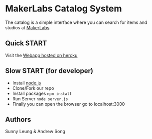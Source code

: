 # MakerLabs Catalog System
The catalog is a simple interface where you can search for items and studios at [MakerLabs](http://www.makerlabs.com)

## Quick START
Visit the [Webapp hosted on heroku](https://catalog-makerlabs.herokuapp.com/)

## Slow START (for developer)
* Install [node.js](https://nodejs.org/en/)
* Clone/Fork our repo
* Install packages  ```npm install ```
* Run Server ```node server.js ```
* Finally you can open the browser go to localhost:3000

## Authors
Sunny Leung &
Andrew Song
